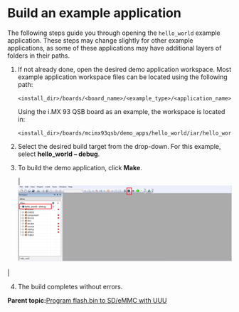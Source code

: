 # Build an example application

The following steps guide you through opening the `hello_world` example application. These steps may change slightly for other example applications, as some of these applications may have additional layers of folders in their paths.

1.  If not already done, open the desired demo application workspace. Most example application workspace files can be located using the following path:

    ```
    <install_dir>/boards/<board_name>/<example_type>/<application_name>/iar
    ```

    Using the i.MX 93 QSB board as an example, the workspace is located in:

    ```
    <install_dir>/boards/mcimx93qsb/demo_apps/hello_world/iar/hello_world.eww
    ```

2.  Select the desired build target from the drop-down. For this example, select **hello\_world – debug**.

3.  To build the demo application, click **Make**.

    |![](../images/demo_build_target_selection_8mm.png "Demo build target selection")

|

4.  The build completes without errors.

**Parent topic:**[Program flash.bin to SD/eMMC with UUU](../topics/run_a_flash_target_demo_by_uuu.md)

